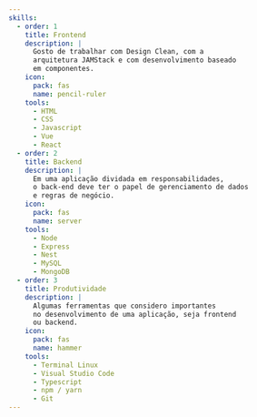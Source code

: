 ```yaml
---
skills:
  - order: 1
    title: Frontend
    description: |
      Gosto de trabalhar com Design Clean, com a
      arquitetura JAMStack e com desenvolvimento baseado
      em componentes.
    icon:
      pack: fas
      name: pencil-ruler
    tools:
      - HTML
      - CSS
      - Javascript
      - Vue
      - React
  - order: 2
    title: Backend
    description: |
      Em uma aplicação dividada em responsabilidades,
      o back-end deve ter o papel de gerenciamento de dados
      e regras de negócio.
    icon:
      pack: fas
      name: server
    tools:
      - Node
      - Express
      - Nest
      - MySQL
      - MongoDB
  - order: 3
    title: Produtividade
    description: |
      Algumas ferramentas que considero importantes
      no desenvolvimento de uma aplicação, seja frontend
      ou backend.
    icon:
      pack: fas
      name: hammer
    tools:
      - Terminal Linux
      - Visual Studio Code
      - Typescript
      - npm / yarn
      - Git
---
```

